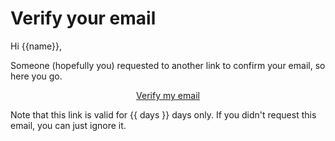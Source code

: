 # Verify your email

Hi {{name}},

Someone (hopefully you) requested to another link to confirm your email, so here you go.

<div style="text-align:center">
<a href="{{ link }}" class="btn btn-primary">Verify my email</a>
</div>

Note that this link is valid for {{ days }} days only. If you didn't request this email, you can just ignore it.

